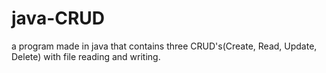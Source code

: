 # java-CRUD
a program made in java that contains three CRUD's(Create, Read, Update, Delete) with file reading and writing.
